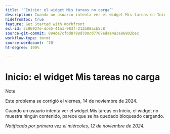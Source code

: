 ```yaml
---
title: '“Inicio: el widget Mis tareas no carga”'
description: Cuando un usuario intenta ver el widget Mis tareas en Inicio, el widget no muestra ningún contenido, parece que se ha quedado bloqueado cargando.
hidefromtoc: true
feature: Get Started with Workfront
exl-id: 2c06927e-dce5-41a1-983f-212b88acb5c8
source-git-commit: 894de7cfbd8798d700cd7707edae4a3e86902bec
workflow-type: tm+mt
source-wordcount: '70'
ht-degree: 100%

---
```


# Inicio: el widget Mis tareas no carga

>[!NOTE]
>
>Este problema se corrigió el viernes, 14 de noviembre de 2024.

Cuando un usuario intenta ver el widget Mis tareas en Inicio, el widget no muestra ningún contenido, parece que se ha quedado bloqueado cargando.

_Notificado por primera vez el miércoles, 12 de noviembre de 2024._
